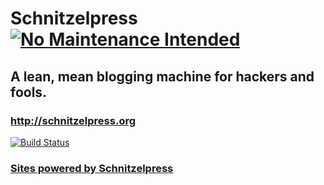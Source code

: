 # Schnitzelpress [![No Maintenance Intended](http://unmaintained.tech/badge.svg)](http://unmaintained.tech/)

## A lean, mean blogging machine for hackers and fools.

### http://schnitzelpress.org

[![Build Status](https://secure.travis-ci.org/teamschnitzel/schnitzelpress.png?branch=master)](http://travis-ci.org/teamschnitzel/schnitzelpress)

### [Sites powered by Schnitzelpress](https://github.com/hmans/schnitzelpress/wiki/Sites-powered-by-Schnitzelpress)
